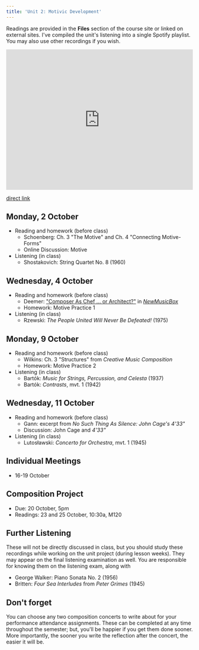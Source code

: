 ```yaml
---
title: 'Unit 2: Motivic Development'
---
```


Readings are provided in the **Files** section of the course site or linked on external sites. I've compiled the unit's listening into a single Spotify playlist. You may also use other recordings if you wish.

<iframe src="https://embed.spotify.com/?uri=spotify%3Auser%3Adavemacdo%3Aplaylist%3A2WpM0oSSfnxwxBAsR3a0Jv" width="100%" height="380" frameborder="0" allowtransparency="true"></iframe>

[direct link](https://open.spotify.com/user/davemacdo/playlist/2WpM0oSSfnxwxBAsR3a0Jv)

## Monday, 2 October

- Reading and homework (before class)
	- Schoenberg: Ch. 3 "The Motive" and Ch. 4 "Connecting Motive-Forms"
	- Online Discussion: Motive
- Listening (in class)
	- Shostakovich: String Quartet No. 8 (1960)

## Wednesday, 4 October

- Reading and homework (before class)
	- Deemer: ["Composer As Chef ... or Architect?"](http://www.newmusicbox.org/articles/Composer-as-Chefor-Architect/) in [_NewMusicBox_](http://www.newmusicbox.org)
	- Homework: Motive Practice 1
- Listening (in class)
	- Rzewski: _The People United Will Never Be Defeated!_ (1975)

## Monday, 9 October

- Reading and homework (before class)
	- Wilkins: Ch. 3 "Structures" from _Creative Music Composition_
	- Homework: Motive Practice 2
- Listening (in class)
	- Bartók: _Music for Strings, Percussion, and Celesta_ (1937)
	- Bartók: _Contrasts_, mvt. 1 (1942)

## Wednesday, 11 October

- Reading and homework (before class)
	- Gann: excerpt from _No Such Thing As Silence: John Cage's 4\'33\"_
	- Discussion: John Cage and _4\'33\"_
- Listening (in class)
	- Lutosławski: _Concerto for Orchestra_, mvt. 1 (1945)

## Individual Meetings

- 16-19 October

## Composition Project

- Due: 20 October, 5pm
- Readings: 23 and 25 October, 10:30a, M120

## Further Listening

These will not be directly discussed in class, but you should study these recordings while working on the unit project (during lesson weeks). They may appear on the final listening examination as well. You are responsible for knowing them on the listening exam, along with

- George Walker: Piano Sonata No. 2 (1956)
- Britten: _Four Sea Interludes_ from _Peter Grimes_ (1945)

## Don't forget

You can choose any two composition concerts to write about for your performance attendance assignments. These can be completed at any time throughout the semester; but, you'll be happier if you get them done sooner. More importantly, the sooner you write the reflection after the concert, the easier it will be.
